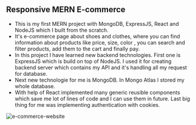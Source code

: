 ## Responsive MERN E-commerce 

- This is my first MERN project with MongoDB, ExpressJS, React and NodeJS which I built from the scratch. 
- It's e-commerce page about shoes and clothes, where you can find information about products like price, size, color , you can search and filter products, add them to the cart and finally pay.
- In this project I have learned new backend technologies. First one is ExpressJS which is build on top of NodeJS. I used it for creating backend server which contains my API and it's handling all my request for database. 
- Next new technologie for me is MongoDB. In Mongo Atlas I stored my whole database.
- With help of React implemented many generic reusible components which save me lot of lines of code and I can use them in future. Last big thing for me was implementing authentication with cookies.

![e-commerce-website](https://res.cloudinary.com/do5rzxmh3/image/upload/v1642788465/portfolio/E-commerce-git_iu36z4.png)

